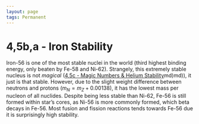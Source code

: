 ```yaml
---
layout: page
tags: Permanent 
---
```


# 4,5b,a - Iron Stability

Iron-56 is one of the most stable nuclei in the world (third highest binding energy, only beaten by Fe-58 and Ni-62). Strangely, this extremely stable nucleus is not *magical* ([4,5c - Magic Numbers & Helium Stability](4,5c%20-%20Magic%20Numbers%20&%20Helium%20Stability.md)md)md)), it just is that stable. However, due to the slight weight difference between neutrons and protons ($m_{N}=m_{Z}+0.00138$), it has the lowest mass per nucleon of all nuclides. Despite being less stable than Ni-62, Fe-56 is still formed within star’s cores, as Ni-56 is more commonly formed, which beta decays in Fe-56. Most fusion and fission reactions tends towards Fe-56 due it is surprisingly high stability.
